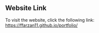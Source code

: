 ## Website Link
To visit the website, click the following link:
https://ffarzan11.github.io/portfolio/
